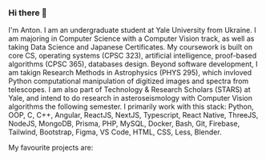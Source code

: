 ### Hi there 👋

I'm Anton. I am an undergraduate student at Yale University from Ukraine. I am majoring in Computer Science with a Computer Vision track, as well as taking Data Science and Japanese Certificates. My coursework is built on core CS, operating systems (CPSC 323), artificial intelligence, proof-based algorithms (CPSC 365), databases design. Beyond software development, I am takign Research Methods in Astrophysics (PHYS 295), which invloved Python computational manipulation of digitized images and spectra from telescopes. I am also part of Technology & Research Scholars (STARS) at Yale, and intend to do research in asteroseismology with Computer Vision algorithms the following semester. I primarily work with this stack: Python, OOP, C, C++, Angular, ReactJS, NextJS, Typescript, React Native, ThreeJS, NodeJS, MongoDB, Prisma, PHP, MySQL, Docker, Bash, Git, Firebase, Tailwind, Bootstrap, Figma, VS Code, HTML, CSS, Less, Blender.

My favourite projects are:
